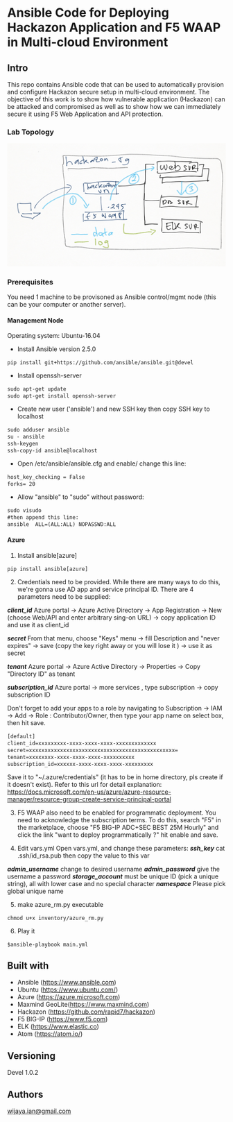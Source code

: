 
# Ansible Code for Deploying Hackazon Application and F5 WAAP in Multi-cloud Environment

## Intro
This repo contains Ansible code that can be used to automatically provision and configure Hackazon secure setup in multi-cloud environment. The objective of this work is to show how vulnerable application (Hackazon) can be attacked and compromised as well as to show how we can immediately secure it using F5 Web Application and API protection.

### Lab Topology
  ![Lab Topology](https://raw.githubusercontent.com/ianwijaya/hackazon-iac/master/README/lab-topology.png)

### Prerequisites
You need 1 machine to be provisoned as Ansible control/mgmt node (this can be your computer or another server).

#### Management Node
Operating system: Ubuntu-16.04

- Install Ansible version 2.5.0
```
pip install git+https://github.com/ansible/ansible.git@devel
```
- Install openssh-server
```
sudo apt-get update
sudo apt-get install openssh-server
```
- Create new user ('ansible') and new SSH key then copy SSH key to localhost
```
sudo adduser ansible
su - ansible
ssh-keygen
ssh-copy-id ansible@localhost
```
- Open /etc/ansible/ansible.cfg and enable/ change this line:
```
host_key_checking = False
forks= 20
```
- Allow "ansible" to "sudo" without password:
```
sudo visudo
#then append this line:
ansible  ALL=(ALL:ALL) NOPASSWD:ALL
```

#### Azure
1. Install ansible[azure]
```
pip install ansible[azure]
```

2. Credentials need to be provided. While there are many ways to do this, we're gonna use AD app and service principal ID.
There are 4 parameters need to be supplied:

***client_id***
Azure portal -> Azure Active Directory -> App Registration -> New (choose Web/API and enter arbitrary sing-on URL) -> copy application ID and use it as client_id

***secret***
From that menu, choose "Keys" menu -> fill Description and "never expires" -> save (copy the key right away or you will lose it ) -> use it as secret

***tenant***
Azure portal -> Azure Active Directory -> Properties -> Copy "Directory ID" as tenant

***subscription_id***
Azure portal -> more services , type subscription -> copy subscription ID

Don't forget to add your apps to a role by navigating to Subscription  -> IAM -> Add -> Role : Contributor/Owner, then type your app name on select box, then hit save.

```
[default]
client_id=xxxxxxxxx-xxxx-xxxx-xxxx-xxxxxxxxxxxxx
secret=xxxxxxxxxxxxxxxxxxxxxxxxxxxxxxxxxxxxxxxxxxxxxxx=
tenant=xxxxxxxx-xxxx-xxxx-xxxx-xxxxxxxxxx
subscription_id=xxxxxx-xxxx-xxxx-xxxx-xxxxxxxxx
```

Save it to "~/.azure/credentials" (it has to be in home directory, pls create if it doesn't exist). Refer to this url for detail explanation:
https://docs.microsoft.com/en-us/azure/azure-resource-manager/resource-group-create-service-principal-portal

3. F5 WAAP also need to be enabled for programmatic deployment. You need to acknowledge the subscription terms.
To do this, search "F5" in the marketplace, choose "F5 BIG-IP ADC+SEC BEST 25M Hourly" and click the link "want to deploy programmatically ?" hit enable and save.  

4. Edit vars.yml
Open vars.yml, and change these parameters:
***ssh_key***
cat .ssh/id_rsa.pub then copy the value to this var

***admin_username***
change to desired username
***admin_password***
give the username a password
***storage_account***
must be unique ID (pick a unique string), all with lower case and no special character
***namespace***
Please pick global unique name

5. make azure_rm.py executable
```
chmod u+x inventory/azure_rm.py
```
6. Play it
```
$ansible-playbook main.yml
```
## Built with

* Ansible (https://www.ansible.com)
* Ubuntu (https://www.ubuntu.com/)
* Azure (https://azure.microsoft.com)
* Maxmind GeoLite(https://www.maxmind.com)
* Hackazon (https://github.com/rapid7/hackazon)
* F5 BIG-IP (https://www.f5.com)
* ELK (https://www.elastic.co)
* Atom (https://atom.io/)

## Versioning
Devel 1.0.2

## Authors
wijaya.ian@gmail.com
